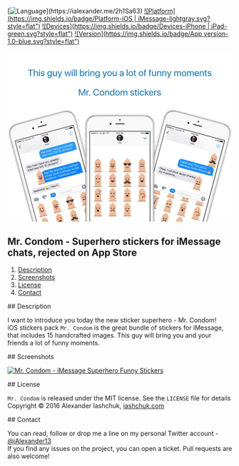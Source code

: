 [![Language](https://img.shields.io/badge/Swift-3.0-orange.svg?style=flat")](https://ialexander.me/2h1Sa63)
[![Platform](https://img.shields.io/badge/Platform-iOS | iMessage-lightgray.svg?style=flat")](https://ialexander.me/2h1Sa63)
[![Devices](https://img.shields.io/badge/Devices-iPhone | iPad-green.svg?style=flat")](https://ialexander.me/2h1Sa63)
[![Version](https://img.shields.io/badge/App version-1.0-blue.svg?style=flat")](https://ialexander.me/2h1Sa63)

[![Mr. Condom - iMessage Superhero Funny Stickers](https://raw.githubusercontent.com/iAlexander/MrCondom/master/Header.jpg)](https://ialexander.me/2h1Sa63)

## Mr. Condom - Superhero stickers for iMessage chats, rejected on App Store
1. [Description](#description)
2. [Screenshots](#screenshots)
3. [License](#license)
4. [Contact](#contact)

##<a name="description"> Description </a>

I want to introduce you today the new sticker superhero - Mr. Condom!  
iOS stickers pack ```Mr. Condom``` is the great bundle of stickers for iMessage, that includes 15 handcrafted images. This guy will bring you and your friends a lot of funny moments.

##<a name="screenshots"> Screenshots </a>

[![Mr. Condom - iMessage Superhero Funny Stickers](https://raw.githubusercontent.com/iAlexander/iHalloween/master/Screenshots.jpg)](https://ialexander.me/2e3ZYpi)

##<a name="license"> License </a>

```Mr. Condom``` is released under the MIT license. See the ```LICENSE``` file for details  
Copyright © 2016 Alexander Iashchuk, <a href="https://iashchuk.com">iashchuk.com</a>

##<a name="contact"> Contact </a>

You can read, follow or drop me a line on my personal Twitter account - [@iAlexander13](https://twitter.com/iAlexander13)  
If you find any issues on the project, you can open a ticket. Pull requests are also welcome!
